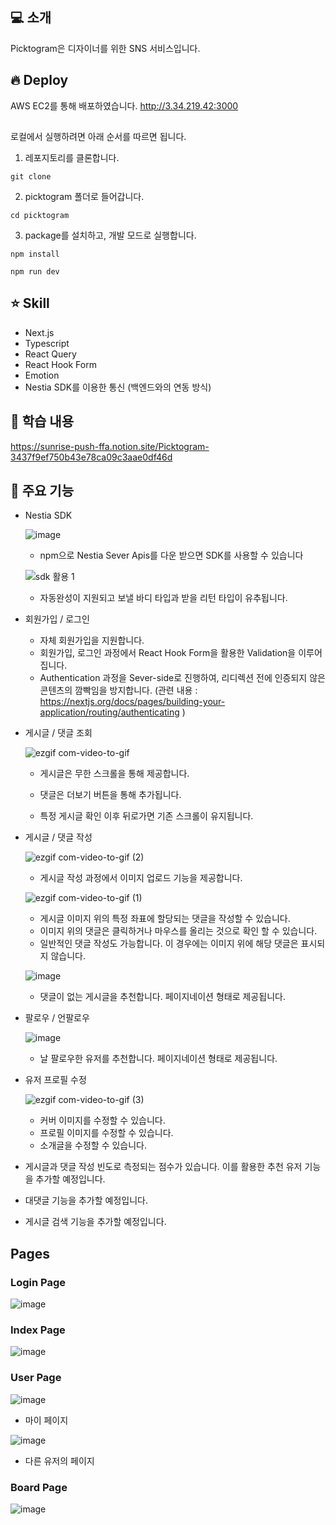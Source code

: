 ## 💻 소개
Picktogram은 디자이너를 위한 SNS 서비스입니다.

## 🔥 Deploy
AWS EC2를 통해 배포하였습니다. 
http://3.34.219.42:3000

## 

로컬에서 실행하려면 아래 순서를 따르면 됩니다.

1. 레포지토리를 클론합니다.
```
git clone
```

2. picktogram 폴더로 들어갑니다.
```
cd picktogram
```

3. package를 설치하고, 개발 모드로 실행합니다.
```
npm install

npm run dev
```

## ⭐ Skill
* Next.js
* Typescript
* React Query
* React Hook Form
* Emotion
* Nestia SDK를 이용한 통신 (백엔드와의 연동 방식)

## 📓 학습 내용

https://sunrise-push-ffa.notion.site/Picktogram-3437f9ef750b43e78ca09c3aae0df46d

## 📌 주요 기능
* Nestia SDK

  ![image](https://github.com/picktogram/front/assets/77627957/bfcbbb90-f272-4566-b09f-95a9017b4bdf)

  * npm으로 Nestia Sever Apis를 다운 받으면 SDK를 사용할 수 있습니다

  ![sdk 활용 1](https://github.com/picktogram/front/assets/77627957/4a85f812-709d-4ae3-ad9e-1c64d50fcc98)

  * 자동완성이 지원되고 보낼 바디 타입과 받을 리턴 타입이 유추됩니다. 


* 회원가입 / 로그인
  * 자체 회원가입을 지원합니다.
  * 회원가입, 로그인 과정에서 React Hook Form을 활용한 Validation을 이루어집니다.
  * Authentication 과정을 Sever-side로 진행하여, 리디렉션 전에 인증되지 않은 콘텐츠의 깜빡임을 방지합니다. (관련 내용 : https://nextjs.org/docs/pages/building-your-application/routing/authenticating )

* 게시글 / 댓글 조회

    ![ezgif com-video-to-gif](https://github.com/picktogram/front/assets/77627957/611c178b-8559-4fd5-bf97-1b3804519ae6)


    * 게시글은 무한 스크롤을 통해 제공합니다.
  
    * 댓글은 더보기 버튼을 통해 추가됩니다.
    
    * 특정 게시글 확인 이후 뒤로가면 기존 스크롤이 유지됩니다.
      
      
* 게시글 / 댓글 작성

  ![ezgif com-video-to-gif (2)](https://github.com/picktogram/front/assets/77627957/9a2024ce-0dd9-40ea-a20d-7b43aead9311)

 
  * 게시글 작성 과정에서 이미지 업로드 기능을 제공합니다.

   ![ezgif com-video-to-gif (1)](https://github.com/picktogram/front/assets/77627957/566307dd-e770-45ea-a66f-08451e287678)

  * 게시글 이미지 위의 특정 좌표에 할당되는 댓글을 작성할 수 있습니다.
  * 이미지 위의 댓글은 클릭하거나 마우스를 올리는 것으로 확인 할 수 있습니다.
  * 일반적인 댓글 작성도 가능합니다. 이 경우에는 이미지 위에 해당 댓글은 표시되지 않습니다.
    
  ![image](https://github.com/picktogram/front/assets/77627957/9c63d118-088b-4dfb-9665-5677b8a1f172)


  * 댓글이 없는 게시글을 추천합니다. 페이지네이션 형태로 제공됩니다.
    
  
* 팔로우 / 언팔로우
  
  ![image](https://github.com/picktogram/front/assets/77627957/c52429e4-74d8-4856-809b-849ad3bdab8d)

  * 날 팔로우한 유저를 추천합니다. 페이지네이션 형태로 제공됩니다.
    
 
* 유저 프로필 수정

  ![ezgif com-video-to-gif (3)](https://github.com/picktogram/front/assets/77627957/4f0508cd-ddc9-49fb-9b26-ea53a0280a7d)


  * 커버 이미지를 수정할 수 있습니다.
  * 프로필 이미지를 수정할 수 있습니다.
  * 소개글을 수정할 수 있습니다.


 * 게시글과 댓글 작성 빈도로 측정되는 점수가 있습니다. 이를 활용한 추천 유저 기능을 추가할 예정입니다.
 * 대댓글 기능을 추가할 예정입니다.
 * 게시글 검색 기능을 추가할 예정입니다.


## Pages

### Login Page
![image](https://github.com/picktogram/front/assets/77627957/9cdcf9a9-82ec-42c8-9ad9-f29e15973da9)

### Index Page
![image](https://github.com/picktogram/front/assets/77627957/659455c3-43a5-444e-8c70-f5844e3fb4c7)


### User Page
![image](https://github.com/picktogram/front/assets/77627957/63dcacef-49cf-4d1b-a813-e207f3ca6e33)
* 마이 페이지

![image](https://github.com/picktogram/front/assets/77627957/27494782-674c-4b3b-8cad-1ee7289fe708)
* 다른 유저의 페이지

### Board Page
![image](https://github.com/picktogram/front/assets/77627957/333de402-f62e-44c2-9c95-f023138e5f7d)




